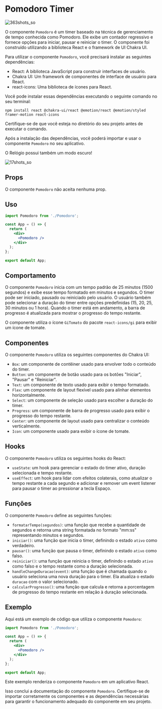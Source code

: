 # Pomodoro Timer

![363shots_so](https://github.com/berdfandrade/pomodoro-timer/assets/96706881/f38b1d17-621c-4673-a94f-1f26b41a652b)

O componente `Pomodoro` é um timer baseado na técnica de gerenciamento de tempo conhecida como Pomodoro. Ele exibe um contador regressivo e fornece opções para iniciar, pausar e reiniciar o timer. O componente foi construído utilizando a biblioteca React e o framework de UI Chakra UI.

Para utilizar o componente `Pomodoro`, você precisará instalar as seguintes dependências:

- React: A biblioteca JavaScript para construir interfaces de usuário.
- Chakra UI: Um framework de componentes de interface de usuário para React.
- react-icons: Uma biblioteca de ícones para React.

Você pode instalar essas dependências executando o seguinte comando no seu terminal:

```shell
npm install react @chakra-ui/react @emotion/react @emotion/styled framer-motion react-icons
```

Certifique-se de que você esteja no diretório do seu projeto antes de executar o comando.

Após a instalação das dependências, você poderá importar e usar o componente `Pomodoro` no seu aplicativo.


O Relógio possui também um modo escuro!

![17shots_so](https://github.com/berdfandrade/pomodoro-timer/assets/96706881/92e87279-eccc-447d-8b90-3d5ee2074dde)

## Props

O componente `Pomodoro` não aceita nenhuma prop.

## Uso

```jsx
import Pomodoro from './Pomodoro';

const App = () => {
  return (
    <div>
      <Pomodoro />
    </div>
  );
};

export default App;
```

## Comportamento

O componente `Pomodoro` inicia com um tempo padrão de 25 minutos (1500 segundos) e exibe esse tempo formatado em minutos e segundos. O timer pode ser iniciado, pausado ou reiniciado pelo usuário. O usuário também pode selecionar a duração do timer entre opções predefinidas (15, 20, 25, 30 minutos ou 1 hora). Quando o timer está em andamento, a barra de progresso é atualizada para mostrar o progresso do tempo restante.

O componente utiliza o ícone `GiTomato` do pacote `react-icons/gi` para exibir um ícone de tomate.

## Componentes

O componente `Pomodoro` utiliza os seguintes componentes do Chakra UI:

- `Box`: um componente de contêiner usado para envolver todo o conteúdo do timer.
- `Button`: um componente de botão usado para os botões "Iniciar", "Pausar" e "Reiniciar".
- `Text`: um componente de texto usado para exibir o tempo formatado.
- `Flex`: um componente de layout flexível usado para alinhar elementos horizontalmente.
- `Select`: um componente de seleção usado para escolher a duração do timer.
- `Progress`: um componente de barra de progresso usado para exibir o progresso do tempo restante.
- `Center`: um componente de layout usado para centralizar o conteúdo verticalmente.
- `Icon`: um componente usado para exibir o ícone de tomate.

## Hooks

O componente `Pomodoro` utiliza os seguintes hooks do React:

- `useState`: um hook para gerenciar o estado do timer ativo, duração selecionada e tempo restante.
- `useEffect`: um hook para lidar com efeitos colaterais, como atualizar o tempo restante a cada segundo e adicionar e remover um event listener para pausar o timer ao pressionar a tecla Espaço.

## Funções

O componente `Pomodoro` define as seguintes funções:

- `formatarTempo(segundos)`: uma função que recebe a quantidade de segundos e retorna uma string formatada no formato "mm:ss" representando minutos e segundos.
- `iniciar()`: uma função que inicia o timer, definindo o estado `ativo` como verdadeiro.
- `pausar()`: uma função que pausa o timer, definindo o estado `ativo` como falso.
- `reiniciar()`: uma função que reinicia o timer, definindo o estado `ativo` como falso e o tempo restante como a duração selecionada.
- `handleChangeDuracao(event)`: uma função que é chamada quando o usuário seleciona uma nova duração para o timer. Ela atualiza o estado `duracao` com o valor selecionado.
- `calcularProgresso()`: uma função que calcula e retorna a porcentagem de progresso do tempo restante em relação à duração selecionada.

## Exemplo

Aqui está um exemplo de código que utiliza o componente `Pomodoro`:

```jsx
import Pomodoro from './Pomodoro';

const App = () => {
  return (
    <div>
      <Pomodoro />
    </div>
  );
};

export default App;
```

Este exemplo renderiza o componente `Pomodoro` em um aplicativo React.

Isso conclui a documentação do componente `Pomodoro`. Certifique-se de importar corretamente os componentes e as dependências necessárias para garantir o funcionamento adequado do componente em seu projeto.


